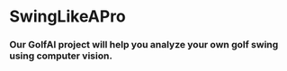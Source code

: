 # SwingLikeAPro

### Our GolfAI project will help you analyze your own golf swing using computer vision.
